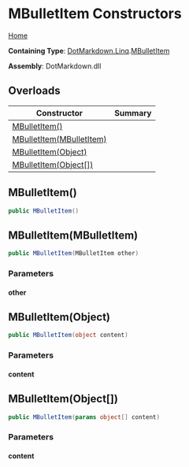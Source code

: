# MBulletItem Constructors

[Home](../../../../README.md#_top)

**Containing Type**: [DotMarkdown.Linq](../../README.md#_top)\.[MBulletItem](../README.md#_top)

**Assembly**: DotMarkdown\.dll

## Overloads

| Constructor | Summary |
| ----------- | ------- |
| [MBulletItem()](#DotMarkdown_Linq_MBulletItem__ctor) | |
| [MBulletItem(MBulletItem)](#DotMarkdown_Linq_MBulletItem__ctor_DotMarkdown_Linq_MBulletItem_) | |
| [MBulletItem(Object)](#DotMarkdown_Linq_MBulletItem__ctor_System_Object_) | |
| [MBulletItem(Object\[\])](#DotMarkdown_Linq_MBulletItem__ctor_System_Object___) | |

## MBulletItem\(\) <a name="DotMarkdown_Linq_MBulletItem__ctor"></a>

```csharp
public MBulletItem()
```

## MBulletItem\(MBulletItem\) <a name="DotMarkdown_Linq_MBulletItem__ctor_DotMarkdown_Linq_MBulletItem_"></a>

```csharp
public MBulletItem(MBulletItem other)
```

### Parameters

#### other

## MBulletItem\(Object\) <a name="DotMarkdown_Linq_MBulletItem__ctor_System_Object_"></a>

```csharp
public MBulletItem(object content)
```

### Parameters

#### content

## MBulletItem\(Object\[\]\) <a name="DotMarkdown_Linq_MBulletItem__ctor_System_Object___"></a>

```csharp
public MBulletItem(params object[] content)
```

### Parameters

#### content


